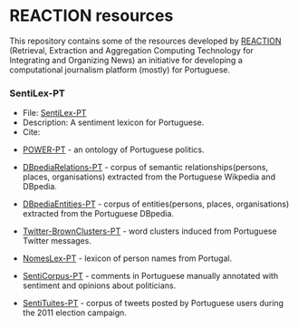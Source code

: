 # REACTION resources

This repository contains some of the resources developed by [REACTION](http://arquivo.pt/wayback/20151118124735/http://dmir.inesc-id.pt/project/Reaction) (Retrieval, Extraction and Aggregation Computing Technology for Integrating and Organizing News) an initiative for developing a computational journalism platform (mostly) for Portuguese.


### SentiLex-PT

* File: [SentiLex-PT](SentiLex-PT02.zip)
* Description: A sentiment lexicon for Portuguese.
* Cite:

<!--
Building a Sentiment Lexicon for Social Judgement Mining.
Mário J. Silva, Paula Carvalho, Luís Sarmento. In Lecture Notes in Computer Science (LNCS) / Lecture Notes in Artificial Intelligence (LNAI), International Conference on Computational Processing of Portuguese (PROPOR), 17-20 April, 2012, Coimbra, Portugal.
-->

* [POWER-PT](PowerBaseline.zip) - an ontology of Portuguese politics.

<!--
Tracking politics with POWER 
Silvio Moreira, David S Batista, Paula Carvalho, Francisco M Couto, and Mario J Silva. In Program: electronic library and information systems, 47(2), 2013.

POWER - Politics Ontology for Web Entity Retrieval 
Silvio Moreira, David Batista, Paula Carvalho, Francisco M Couto, and Mário J Silva. In Advanced Information Systems Engineering Workshops. Springer, 2011.
-->

* [DBpediaRelations-PT](DBpediaRelations-PT-0.2.txt.bz2) - corpus of semantic relationships(persons, places, organisations) extracted from the Portuguese Wikpedia and DBpedia.

<!--
Exploring DBpedia and Wikipedia for Portuguese Semantic Relationship Extraction 
David Soares Batista, David Forte, Rui Silva, Bruno Martins, and Mário J. Silva.Linguamática, 5(1), 2013.
http://linguamatica.com/index.php/linguamatica/article/view/157
-->

* [DBpediaEntities-PT](DBpediaEntities-PT-0.1.zip) - corpus of entities(persons, places, organisations) extracted from the Portuguese DBpedia.

* [Twitter-BrownClusters-PT](Twitter-BrownClusters-PT.txt.zip) - word clusters induced from Portuguese Twitter messages.

* [NomesLex-PT](NomesLex-PT.zip) - lexicon of person names from Portugal.

* [SentiCorpus-PT](SentiCorpus-PT_01.txt) - comments in Portuguese manually annotated with sentiment and opinions about politicians.

* [SentiTuites-PT](SentiTuites-PT01.zip) - corpus of tweets posted by Portuguese users during the 2011 election campaign.
